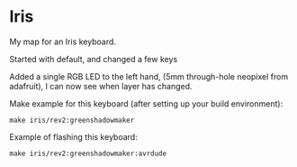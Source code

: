 Iris
====

My map for an Iris keyboard.  

Started with default, and changed a few keys

Added a single RGB LED to the left hand, (5mm through-hole neopixel from adafruit), I can now see when layer has changed.



Make example for this keyboard (after setting up your build environment):

    make iris/rev2:greenshadowmaker

Example of flashing this keyboard:

    make iris/rev2:greenshadowmaker:avrdude


